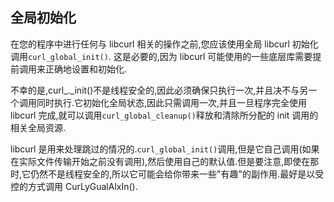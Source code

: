 ## 全局初始化

在您的程序中进行任何与 libcurl 相关的操作之前,您应该使用全局 libcurl 初始化调用`curl_global_init()`. 这是必要的,因为 libcurl 可能使用的一些底层库需要提前调用来正确地设置和初始化.

不幸的是,curl\_._init()不是线程安全的,因此必须确保只执行一次,并且决不与另一个调用同时执行.它初始化全局状态,因此只需调用一次,并且一旦程序完全使用 libcurl 完成,就可以调用`curl_global_cleanup()`释放和清除所分配的 init 调用的相关全局资源.

libcurl 是用来处理跳过的情况的.`curl_global_init()`调用,但是它自己调用(如果在实际文件传输开始之前没有调用),然后使用自己的默认值.但是要注意,即使在那时,它仍然不是线程安全的,所以它可能会给你带来一些"有趣"的副作用.最好是以受控的方式调用 CurLyGualAlxIn().
